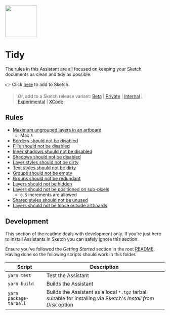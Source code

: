 <img src="https://user-images.githubusercontent.com/1078571/81808057-0e01b200-9517-11ea-95ae-8759f54dba13.png" width="100">

# Tidy

The rules in this Assistant are all focused on keeping your Sketch documents as clean and tidy as
possible.

👉 Click
[here](https://add-sketch-assistant.now.sh/api/main?pkg=@sketch-hq/sketch-tidy-assistant&version=5.0.0-next.10)
to add to Sketch.

> Or, add to a Sketch release variant:
> [Beta](https://add-sketch-assistant.now.sh/api/main?variant=beta&pkg=@sketch-hq/sketch-tidy-assistant&version=5.0.0-next.10)
> |
> [Private](https://add-sketch-assistant.now.sh/api/main?variant=private&pkg=@sketch-hq/sketch-tidy-assistant&version=5.0.0-next.10)
> |
> [Internal](https://add-sketch-assistant.now.sh/api/main?variant=internal&pkg=@sketch-hq/sketch-tidy-assistant&version=5.0.0-next.10)
> |
> [Experimental](https://add-sketch-assistant.now.sh/api/main?variant=experimental&pkg=@sketch-hq/sketch-tidy-assistant)
> |
> [XCode](https://add-sketch-assistant.now.sh/api/main?variant=xcode&pkg=@sketch-hq/sketch-tidy-assistant)

## Rules

- [Maximum ungrouped layers in an artboard](https://github.com/sketch-hq/sketch-assistant-core-rules/tree/main/src/rules/artboards-max-ungrouped-layers)
  - Max `5`
- [Borders should not be disabled](https://github.com/sketch-hq/sketch-assistant-core-rules/tree/main/src/rules/borders-no-disabled)
- [Fills should not be disabled](https://github.com/sketch-hq/sketch-assistant-core-rules/tree/main/src/rules/fills-no-disabled)
- [Inner shadows should not be disabled](https://github.com/sketch-hq/sketch-assistant-core-rules/tree/main/src/rules/inner-shadows-no-disabled)
- [Shadows should not be disabled](https://github.com/sketch-hq/sketch-assistant-core-rules/tree/main/src/rules/shadows-no-disabled)
- [Layer styles should not be dirty](https://github.com/sketch-hq/sketch-assistant-core-rules/tree/main/src/rules/layer-styles-no-dirty)
- [Text styles should not be dirty](https://github.com/sketch-hq/sketch-assistant-core-rules/tree/main/src/rules/text-styles-no-dirty)
- [Groups should not be empty](https://github.com/sketch-hq/sketch-assistant-core-rules/tree/main/src/rules/groups-no-empty)
- [Groups should not be redundant](https://github.com/sketch-hq/sketch-assistant-core-rules/tree/main/src/rules/groups-no-redundant)
- [Layers should not be hidden](https://github.com/sketch-hq/sketch-assistant-core-rules/tree/main/src/rules/layers-no-hidden)
- [Layers should not be positioned on sub-pixels](https://github.com/sketch-hq/sketch-assistant-core-rules/tree/main/src/rules/layers-subpixel-positioning)
  - `0.5` increments are allowed
- [Shared styles should not be unused](https://github.com/sketch-hq/sketch-assistant-core-rules/tree/main/src/rules/shared-styles-no-unused)
- [Layers should not be loose outside artboards](https://github.com/sketch-hq/sketch-assistant-core-rules/tree/main/src/rules/layers-no-loose)

## Development

This section of the readme deals with development only. If you're just here to install Assistants in
Sketch you can safely ignore this section.

Ensure you've followed the _Getting Started_ section in the root [README](../../). Having done so
the following scripts should work in this folder.

| Script                 | Description                                                                                                     |
| ---------------------- | --------------------------------------------------------------------------------------------------------------- |
| `yarn test`            | Test the Assistant                                                                                              |
| `yarn build`           | Builds the Assistant                                                                                            |
| `yarn package-tarball` | Builds the Assistant as a local `*.tgz` tarball suitable for installing via Sketch's _Install from Disk_ option |
